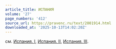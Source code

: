 ```yaml
---
article_title: ИСПАНИЯ
volume: '27'
page_numbers: '412'
source_url: https://pravenc.ru/text/2001914.html
downloaded_at: '2025-10-13T14:02:20Z'
---
```


см. [Испания. I](<https://pravenc.ru/text/Испания  I.html>), [Испания. II](<https://pravenc.ru/text/Испания  II.html>), [Испания. III](<https://pravenc.ru/text/Испания  III.html>).
